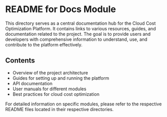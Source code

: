 # README for Docs Module

This directory serves as a central documentation hub for the Cloud Cost Optimization Platform. It contains links to various resources, guides, and documentation related to the project. The goal is to provide users and developers with comprehensive information to understand, use, and contribute to the platform effectively.

## Contents

- Overview of the project architecture
- Guides for setting up and running the platform
- API documentation
- User manuals for different modules
- Best practices for cloud cost optimization

For detailed information on specific modules, please refer to the respective README files located in their respective directories.